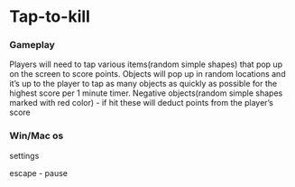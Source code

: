 # Tap-to-kill

### Gameplay

Players will need to tap various items(random simple shapes) that pop up on the screen to score points.
Objects will pop up in random locations and it’s up to the player to tap as many objects as quickly as possible for the
highest score per 1 minute timer. Negative objects(random simple shapes marked with red color) - if hit these will
deduct points from the player’s score


### Win/Mac os

settings

escape - pause
